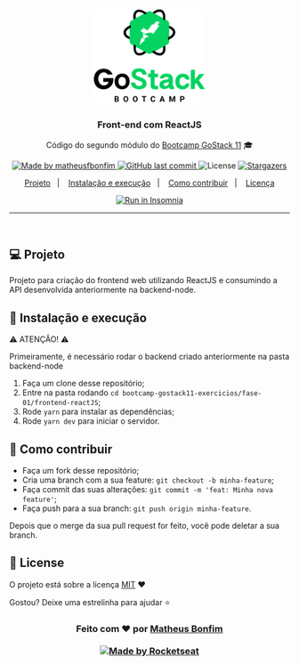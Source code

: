<h1 align="center">
    <img alt="GoStack" src="../../.github/bootcamp-header.png" width="200px"/>
</h1>

<h3 align="center">
  Front-end com ReactJS
</h3>

<p align="center">Código do segundo módulo do <a href="https://rocketseat.com.br">Bootcamp GoStack 11</a> 🎓</p>

<p align="center">
  <a href="https://www.linkedin.com/in/matheusfbonfim/">
    <img alt="Made by matheusfbonfim" src="https://img.shields.io/badge/made%20by-matheusfbonfim-%2304D361">
  </a>
  
  <a href="https://github.com/matheusfbonfim/bootcamp-gostack11-exercicios/tree/master/nivel-1/frontend-reactJS/commits/master">
    <img alt="GitHub last commit" src="https://img.shields.io/github/last-commit/matheusfbonfim/bootcamp-gostack11-exercicios.svg">
  </a>

  <img alt="License" src="https://img.shields.io/badge/license-MIT-%2304D361">	
  
  <a href="https://github.com/matheusfbonfim/bootcamp-gostack11-exercicios/stargazers">
    <img alt="Stargazers" src="https://img.shields.io/github/stars/matheusfbonfim/bootcamp-gostack11-exercicios?style=social">
  </a>
	
</p>

<p align="center">
  <a href="#-projeto">Projeto</a>&nbsp;&nbsp;&nbsp;|&nbsp;&nbsp;&nbsp;
  <a href="#-instalacao-e-execução">Instalação e execução</a>&nbsp;&nbsp;&nbsp;|&nbsp;&nbsp;&nbsp;
  <a href="#-como-contribuir">Como contribuir</a>&nbsp;&nbsp;&nbsp;|&nbsp;&nbsp;&nbsp;
  <a href="#License">Licença</a>
</p>

<p align="center">
	<a href="https://insomnia.rest/run/?label=01-backend-node&uri=https%3A%2F%2Fgithub.com%2Fmatheusfbonfim%2Fbootcamp-gostack11-exercicios%2Fblob%2Fmaster%2Fnivel-1%2Fbackend-node%2Fexport_Insomnia" target="_blank"><img src="https://insomnia.rest/images/run.svg" alt="Run in Insomnia">
  </a>
</p>
<hr>
<br/>

## 💻 Projeto

Projeto para criação do frontend web utilizando ReactJS e consumindo a API desenvolvida anteriormente na backend-node.

## 🚀 Instalação e execução

⚠️ ATENÇÂO! ⚠️

Primeiramente, é necessário rodar o backend criado anteriormente na pasta backend-node

1. Faça um clone desse repositório;
2. Entre na pasta rodando `cd bootcamp-gostack11-exercicios/fase-01/frontend-reactJS`;
3. Rode `yarn` para instalar as dependências;
4. Rode `yarn dev` para iniciar o servidor.
   
## 🤔 Como contribuir

- Faça um fork desse repositório;
- Cria uma branch com a sua feature: `git checkout -b minha-feature`;
- Faça commit das suas alterações: `git commit -m 'feat: Minha nova feature'`;
- Faça push para a sua branch: `git push origin minha-feature`.

Depois que o merge da sua pull request for feito, você pode deletar a sua branch.

## :memo: License

O projeto está sobre a licença [MIT](./LICENSE) ❤️ 

Gostou? Deixe uma estrelinha para ajudar ⭐

<!-- Mensagem final -->
<h3 align="center">
Feito com ❤️ por <a href="https://www.linkedin.com/in/matheusfbonfim/">Matheus Bonfim</a>
<br><br>
<a href="https://rocketseat.com.br">
  <img alt="Made by Rocketseat" src="https://img.shields.io/badge/made%20by-Rocketseat-%237519C1">
</a>
</h3>
</h3>
